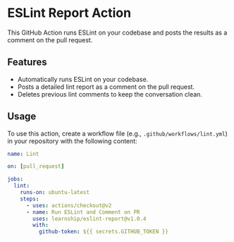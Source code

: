 # ESLint Report Action

This GitHub Action runs ESLint on your codebase and posts the results as a comment on the pull request.

## Features

- Automatically runs ESLint on your codebase.
- Posts a detailed lint report as a comment on the pull request.
- Deletes previous lint comments to keep the conversation clean.

## Usage

To use this action, create a workflow file (e.g., `.github/workflows/lint.yml`) in your repository with the following content:

```yaml
name: Lint

on: [pull_request]

jobs:
  lint:
    runs-on: ubuntu-latest
    steps:
      - uses: actions/checkout@v2
      - name: Run ESLint and Comment on PR
        uses: learnship/eslint-report@v1.0.4
        with:
          github-token: ${{ secrets.GITHUB_TOKEN }}